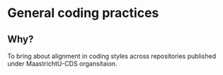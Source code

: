 # General coding practices

## Why?
To bring about alignment in coding styles across repositories published under MaastrichtU-CDS organsitaion.
